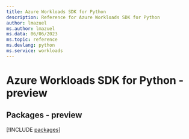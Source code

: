 ```yaml
---
title: Azure Workloads SDK for Python
description: Reference for Azure Workloads SDK for Python
author: lmazuel
ms.author: lmazuel
ms.data: 06/06/2023
ms.topic: reference
ms.devlang: python
ms.service: workloads
---
```

# Azure Workloads SDK for Python - preview
## Packages - preview
[!INCLUDE [packages](workloads-index.md)]